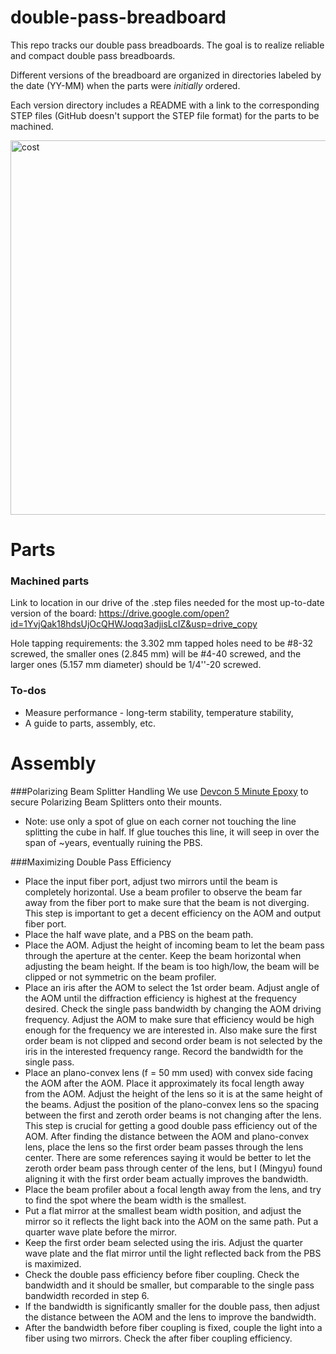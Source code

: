 # double-pass-breadboard

This repo tracks our double pass breadboards.  The goal is to realize reliable and compact double pass breadboards.

Different versions of the breadboard are organized in directories labeled by the date (YY-MM) when the parts were *initially* ordered.

Each version directory includes a README with a link to the corresponding STEP files (GitHub doesn't support the STEP file format) for the parts to be machined.


<img width="599" alt="cost" src="https://user-images.githubusercontent.com/63123871/231609481-7296a951-1a45-4414-b5d5-492b8e8fb254.png">

# Parts

### Machined parts
Link to location in our drive of the .step files needed for the most up-to-date version of the board:
https://drive.google.com/open?id=1YvjQak18hdsUjOcQHWJoqq3adjisLcIZ&usp=drive_copy

Hole tapping requirements: the 3.302 mm tapped holes need to be #8-32 screwed, the smaller ones (2.845 mm) will be #4-40 screwed, and the larger ones (5.157 mm diameter) should be 1/4''-20 screwed.





### To-dos
* Measure performance - long-term stability, temperature stability, 
* A guide to parts, assembly, etc.



# Assembly

###Polarizing Beam Splitter Handling
We use [Devcon 5 Minute Epoxy](https://itwperformancepolymers.com/products/devcon-5-minute-epoxy/) to secure Polarizing Beam Splitters onto their mounts. 
- Note: use only a spot of glue on each corner not touching the line splitting the cube in half. If glue touches this line, it will seep in over the span of ~years, eventually ruining the PBS.

###Maximizing Double Pass Efficiency
* Place the input fiber port, adjust two mirrors until the beam is completely horizontal. Use a beam profiler to observe the beam far away from the fiber port to make sure that the beam is not diverging. This step is important to get a decent efficiency on the AOM and output fiber port.
* Place the half wave plate, and a PBS on the beam path.
* Place the AOM. Adjust the height of incoming beam to let the beam pass through the aperture at the center. Keep the beam horizontal when adjusting the beam height. If the beam is too high/low, the beam will be clipped or not symmetric on the beam profiler.
* Place an iris after the AOM to select the 1st order beam. Adjust angle of the AOM until the diffraction efficiency is highest at the frequency desired. 
Check the single pass bandwidth by changing the AOM driving frequency. Adjust the AOM to make sure that efficiency would be high enough for the frequency we are interested in. Also make sure the first order beam is not clipped and second order beam is not selected by the iris in the interested frequency range. Record the bandwidth for the single pass.
* Place an plano-convex lens (f = 50 mm used) with convex side facing the AOM after the AOM. Place it approximately its focal length away from the AOM. Adjust the height of the lens so it is at the same height of the beams. Adjust the position of the plano-convex lens so the spacing between the first and zeroth order beams is not changing after the lens. This step is crucial for getting a good double pass efficiency out of the AOM.
After finding the distance between the AOM and plano-convex lens, place the lens so the first order beam passes through the lens center. There are some references saying it would be better to let the zeroth order beam pass through center of the lens, but I (Mingyu) found aligning it with the first order beam actually improves the bandwidth.
* Place the beam profiler about a focal length away from the lens, and try to find the spot where the beam width is the smallest.
* Put a flat mirror at the smallest beam width position, and adjust the mirror so it reflects the light back into the AOM on the same path. Put a quarter wave plate before the mirror.
* Keep the first order beam selected using the iris. Adjust the quarter wave plate and the flat mirror until the light reflected back from the PBS is maximized.
* Check the double pass efficiency before fiber coupling. Check the bandwidth and it should be smaller, but comparable to the single pass bandwidth recorded in step 6.
* If the bandwidth is significantly smaller for the double pass, then adjust the distance between the AOM and the lens to improve the bandwidth.
* After the bandwidth before fiber coupling is fixed, couple the light into a fiber using two mirrors. Check the after fiber coupling efficiency. 
